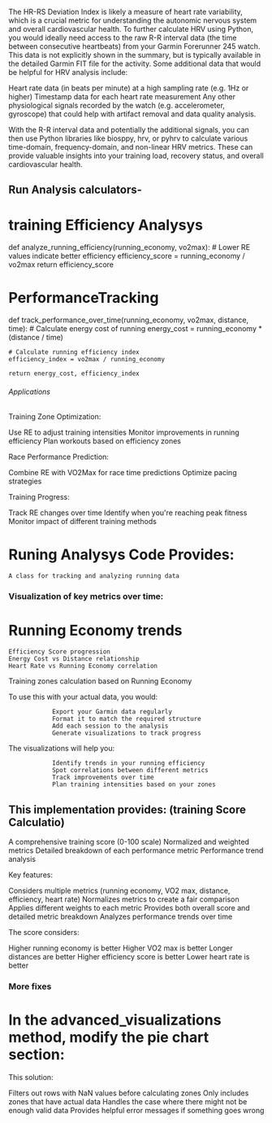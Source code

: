 The HR-RS Deviation Index is likely a measure of heart rate variability, which is a crucial metric for understanding the autonomic nervous system and overall 
cardiovascular health.
To further calculate HRV using Python, you would ideally need access to the raw R-R interval data (the time between consecutive heartbeats) 
from your Garmin Forerunner 245 watch. This data is not explicitly shown in the summary, but is typically available in the detailed Garmin FIT file 
for the activity.
Some additional data that would be helpful for HRV analysis include:

Heart rate data (in beats per minute) at a high sampling rate (e.g. 1Hz or higher)
Timestamp data for each heart rate measurement
Any other physiological signals recorded by the watch (e.g. accelerometer, gyroscope) that could help with artifact removal and data quality analysis.

With the R-R interval data and potentially the additional signals, you can then use Python libraries like biosppy, hrv, or pyhrv to calculate various time-domain, 
frequency-domain, and non-linear HRV metrics. These can provide valuable insights into your training load, recovery status, and overall cardiovascular health.

## Run Analysis calculators- ###

# training Efficiency Analysys

def analyze_running_efficiency(running_economy, vo2max):
    # Lower RE values indicate better efficiency
    efficiency_score = running_economy / vo2max
    return efficiency_score

# PerformanceTracking
def track_performance_over_time(running_economy, vo2max, distance, time):
    # Calculate energy cost of running
    energy_cost = running_economy * (distance / time)
    
    # Calculate running efficiency index
    efficiency_index = vo2max / running_economy
    
    return energy_cost, efficiency_index






###### Applications

Training Zone Optimization:

Use RE to adjust training intensities
Monitor improvements in running efficiency
Plan workouts based on efficiency zones


Race Performance Prediction:

Combine RE with VO2Max for race time predictions
Optimize pacing strategies


Training Progress:

Track RE changes over time
Identify when you're reaching peak fitness
Monitor impact of different training methods 
######
######
######
# Runing Analysys Code Provides:

    A class for tracking and analyzing running data
### Visualization of key metrics over time:

# Running Economy trends
    Efficiency Score progression
    Energy Cost vs Distance relationship
    Heart Rate vs Running Economy correlation


Training zones calculation based on Running Economy

To use this with your actual data, you would:

                Export your Garmin data regularly
                Format it to match the required structure
                Add each session to the analysis
                Generate visualizations to track progress

The visualizations will help you:

                Identify trends in your running efficiency
                Spot correlations between different metrics
                Track improvements over time
                Plan training intensities based on your zones


## This implementation provides: (training Score Calculatio)

A comprehensive training score (0-100 scale)
Normalized and weighted metrics
Detailed breakdown of each performance metric
Performance trend analysis

Key features:

Considers multiple metrics (running economy, VO2 max, distance, efficiency, heart rate)
Normalizes metrics to create a fair comparison
Applies different weights to each metric
Provides both overall score and detailed metric breakdown
Analyzes performance trends over time

The score considers:

Higher running economy is better
Higher VO2 max is better
Longer distances are better
Higher efficiency score is better
Lower heart rate is better

### More fixes
 # In the advanced_visualizations method, modify the pie chart section:
 This solution:

Filters out rows with NaN values before calculating zones
Only includes zones that have actual data
Handles the case where there might not be enough valid data
Provides helpful error messages if something goes wrong
